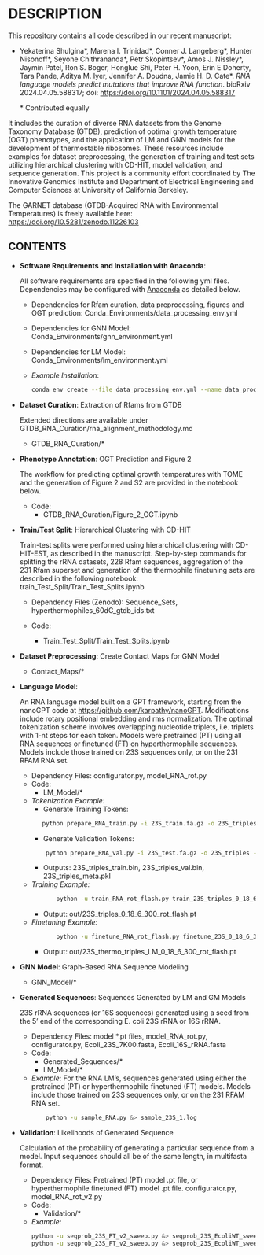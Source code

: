 # DESCRIPTION
This repository contains all code described in our recent manuscript: 
- Yekaterina Shulgina\*, Marena I. Trinidad\*, Conner J. Langeberg\*, Hunter Nisonoff\*, Seyone Chithrananda\*, Petr Skopintsev\*, Amos J. Nissley\*, Jaymin Patel, Ron S. Boger, Honglue Shi, Peter H. Yoon, Erin E Doherty, Tara Pande, Aditya M. Iyer, Jennifer A. Doudna, Jamie H. D. Cate\*. *RNA language models predict mutations that improve RNA function*. bioRxiv 2024.04.05.588317; doi: https://doi.org/10.1101/2024.04.05.588317

    \* Contributed equally 

It includes the curation of diverse RNA datasets from the Genome Taxonomy Database (GTDB), prediction of optimal growth temperature (OGT) phenotypes, and the application of LM and GNN models for the development of thermostable ribosomes. These resources include examples for dataset preprocessing, the generation of training and test sets utilizing hierarchical clustering with CD-HIT, model validation, and sequence generation. This project is a community effort coordinated by The Innovative Genomics Institute and Department of Electrical Engineering and Computer Sciences at University of California Berkeley.

The GARNET database (GTDB-Acquired RNA with Environmental Temperatures) is freely available here: https://doi.org/10.5281/zenodo.11226103

## CONTENTS
- <b>Software Requirements and Installation with Anaconda</b>:

  All software requirements are specified in the following yml files. Dependencies may be configured with [Anaconda](https://docs.anaconda.com/free/anaconda/install/index.html) as detailed below.
    - Dependencies for Rfam curation, data preprocessing, figures and OGT prediction: Conda_Environments/data_processing_env.yml
    - Dependencies for GNN Model: Conda_Environments/gnn_environment.yml
    - Dependencies for LM Model: Conda_Environments/lm_environment.yml
    - *Example Installation*:

      ```bash
      conda env create --file data_processing_env.yml --name data_processing_env

- <b>Dataset Curation</b>: Extraction of Rfams from GTDB
  
  Extended directions are available under GTDB_RNA_Curation/rna_alignment_methodology.md
    - GTDB_RNA_Curation/*
- <b>Phenotype Annotation</b>: OGT Prediction and Figure 2

  The workflow for predicting optimal growth temperatures with TOME and the generation of Figure 2 and S2 are provided in the notebook below. 
    - Code:
        - GTDB_RNA_Curation/Figure_2_OGT.ipynb
- <b>Train/Test Split</b>: Hierarchical Clustering with CD-HIT

  Train-test splits were performed using hierarchical clustering with CD-HIT-EST, as described in the manuscript. Step-by-step commands for splitting the rRNA datasets, 228 Rfam sequences, aggregation of the 231 Rfam superset and generation of the thermophile finetuning sets are described in the following notebook: train_Test_Split/Train_Test_Splits.ipynb
    - Dependency Files (Zenodo): Sequence_Sets, hyperthermophiles_60dC_gtdb_ids.txt

    - Code:
        - Train_Test_Split/Train_Test_Splits.ipynb
- <b>Dataset Preprocessing</b>: Create Contact Maps for GNN Model
    - Contact_Maps/*
- <b>Language Model</b>:

  An RNA language model built on a GPT framework, starting from the nanoGPT code at https://github.com/karpathy/nanoGPT. Modifications include rotary positional embedding and rms normalization. The optimal tokenization scheme involves overlapping nucleotide triplets, i.e. triplets with 1-nt steps for each token. Models were pretrained (PT) using all RNA sequences or finetuned (FT) on hyperthermophile sequences. Models include those trained on 23S sequences only, or on the 231 RFAM RNA set.
    - Dependency Files: configurator.py, model_RNA_rot.py
    - Code:
        - LM_Model/*
    - *Tokenization Example:*
        - Generate Training Tokens:    
         ```bash
            python prepare_RNA_train.py -i 23S_train.fa.gz -o 23S_triples --type triples
         ```
         - Generate Validation Tokens:
         ```bash
             python prepare_RNA_val.py -i 23S_test.fa.gz -o 23S_triples --type triples
         ```
        - Outputs: 23S_triples_train.bin, 23S_triples_val.bin, 23S_triples_meta.pkl
    - *Training Example:*
      ```bash
             python -u train_RNA_rot_flash.py train_23S_triples_0_18_6_300_rot_flash.py &> train_23S_triples_0_18_6_300_rot_flash.log
         ```
      - Output: out/23S_triples_0_18_6_300_rot_flash.pt
    - *Finetuning Example:*
      ```bash
             python -u finetune_RNA_rot_flash.py finetune_23S_0_18_6_300_rot_flash.py &> finetune_23S_0_18_6_300_rot_flash.log
         ```
      - Output: out/23S_thermo_triples_LM_0_18_6_300_rot_flash.pt
- <b>GNN Model</b>: Graph-Based RNA Sequence Modeling
    - GNN_Model/*
- <b>Generated Sequences</b>: Sequences Generated by LM and GM Models
  
  23S rRNA sequences (or 16S sequences) generated using a seed from the 5’ end of the corresponding E. coli 23S rRNA or 16S rRNA.
    - Dependency Files: model *.pt files, model_RNA_rot.py, configurator.py, Ecoli_23S_7K00.fasta, Ecoli_16S_rRNA.fasta
    - Code:
        - Generated_Sequences/*
        - LM_Model/*
    - *Example*: For the RNA LM’s, sequences generated using either the pretrained (PT) or hyperthermophile finetuned (FT) models. Models include those trained on 23S sequences only, or on the 231 RFAM RNA set.
      ```bash
          python -u sample_RNA.py &> sample_23S_1.log

- <b>Validation</b>: Likelihoods of Generated Sequence
  
  Calculation of the probability of generating a particular sequence from a model. Input sequences should all be of the same length, in multifasta format.
    - Dependency Files: Pretrained (PT) model .pt file, or hyperthermophile finetuned (FT) model .pt file. configurator.py, model_RNA_rot_v2.py
    - Code:
        - Validation/*
    - *Example:*
      ```bash
      python -u seqprob_23S_PT_v2_sweep.py &> seqprob_23S_EcoliWT_sweep_231RNAsmodel_PT.log
      python -u seqprob_23S_FT_v2_sweep.py &> seqprob_23S_EcoliWT_sweep_231RNAsmodel_FT.log

